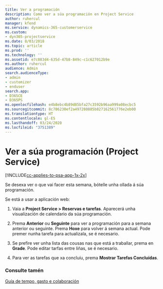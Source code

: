 ```yaml
---
title: Ver a programación
description: Como ver a súa programación en Project Service
author: ruhercul
manager: kfend
ms.service: dynamics-365-customerservice
ms.custom:
- dyn365-projectservice
ms.date: 8/03/2018
ms.topic: article
ms.prod: ''
ms.technology: ''
ms.assetid: e7c083d4-635d-47b8-849c-c1c627012b9e
ms.author: ruhercul
audience: Admin
search.audienceType:
- admin
- customizer
- enduser
search.app:
- D365CE
- D365PS
ms.openlocfilehash: e4b8ebc4b89d85bfa27c3592b96aa999a08ecbc5
ms.sourcegitcommit: 8c786230ef2a497280885b827162561776e2eb00
ms.translationtype: HT
ms.contentlocale: gl-ES
ms.lasthandoff: 03/24/2020
ms.locfileid: "3751389"
---
```

# <a name="view-your-schedule-project-service"></a>Ver a súa programación (Project Service)

[!INCLUDE[cc-applies-to-psa-app-1x-2x](../includes/cc-applies-to-psa-app-1x-2x.md)]

Se desexa ver o que vai facer esta semana, bótelle unha ollada á súa programación.  
  
 Se está a usar a aplicación web:  
  
1.  Vaia a **Project Service > Reservas e tarefas**. Aparecerá unha visualización de calendario da súa programación.  
  
2.  Prema **Anterior** ou **Seguinte** para ver a programación para a semana anterior ou seguinte. Prema **Hoxe** para volver á semana actual. Pode premer nunha tarefa para actualizala, se é necesario.  
  
3.  Se prefire ver unha lista das cousas nas que está a traballar, prema en **Grade**. Pode editar tarfas entre liñas, se é necesario.  
  
4.  Para ver as tarefas que xa concluíu, prema **Mostrar Tarefas Concluídas**.  
  
### <a name="see-also"></a>Consulte tamén  
 [Guía de tempo, gasto e colaboración](../project-service/time-expense-collaboration-guide.md)
